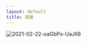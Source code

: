 ```yaml
---
layout: default
title: 相册
---
```


![2021-02-22-oaGbPx-UaJII9](https://cdn.jsdelivr.net/gh/sddtc/upic-cloud@main/images/2021/2021-02-22-oaGbPx-UaJII9.png)
